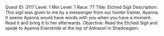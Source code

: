 Quest ID: 3117
Level: 1
Min Level: 1
Race: 77
Title: Etched Sigil
Description: This sigil was given to me by a messenger from our hunter trainer, Ayanna. It seems Ayanna would have words with you when you have a moment. Read it and bring it to her afterwards.
Objective: Read the Etched Sigil and speak to Ayanna Everstride at the top of Aldrassil in Shadowglen.
